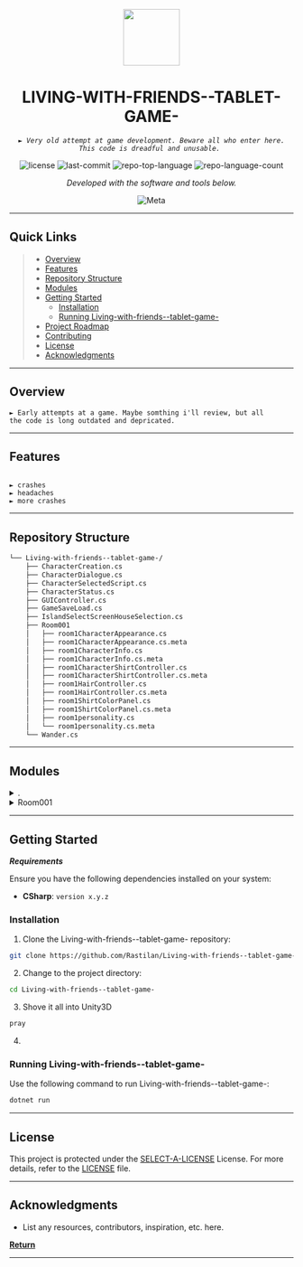 <p align="center">
  <img src="https://cdn-icons-png.flaticon.com/512/6295/6295417.png" width="100" />
</p>
<p align="center">
    <h1 align="center">LIVING-WITH-FRIENDS--TABLET-GAME-</h1>
</p>
<p align="center">
    <em><code>► Very old attempt at game development. Beware all who enter here. This code is dreadful and unusable. </code></em>
</p>
<p align="center">
	<img src="https://img.shields.io/github/license/Rastilan/Living-with-friends--tablet-game-?style=flat&color=0080ff" alt="license">
	<img src="https://img.shields.io/github/last-commit/Rastilan/Living-with-friends--tablet-game-?style=flat&logo=git&logoColor=white&color=0080ff" alt="last-commit">
	<img src="https://img.shields.io/github/languages/top/Rastilan/Living-with-friends--tablet-game-?style=flat&color=0080ff" alt="repo-top-language">
	<img src="https://img.shields.io/github/languages/count/Rastilan/Living-with-friends--tablet-game-?style=flat&color=0080ff" alt="repo-language-count">
<p>
<p align="center">
		<em>Developed with the software and tools below.</em>
</p>
<p align="center">
	<img src="https://img.shields.io/badge/Meta-0467DF.svg?style=flat&logo=Meta&logoColor=white" alt="Meta">
</p>
<hr>

##  Quick Links

> - [ Overview](#-overview)
> - [ Features](#-features)
> - [ Repository Structure](#-repository-structure)
> - [ Modules](#-modules)
> - [ Getting Started](#-getting-started)
>   - [ Installation](#-installation)
>   - [ Running Living-with-friends--tablet-game-](#-running-Living-with-friends--tablet-game-)
> - [ Project Roadmap](#-project-roadmap)
> - [ Contributing](#-contributing)
> - [ License](#-license)
> - [ Acknowledgments](#-acknowledgments)

---

##  Overview

<code>► Early attempts at a game. Maybe somthing i'll review, but all the code is long outdated and depricated.</code>

---

##  Features

<code>
► crashes
► headaches
► more crashes
</code>

---

##  Repository Structure

```sh
└── Living-with-friends--tablet-game-/
    ├── CharacterCreation.cs
    ├── CharacterDialogue.cs
    ├── CharacterSelectedScript.cs
    ├── CharacterStatus.cs
    ├── GUIController.cs
    ├── GameSaveLoad.cs
    ├── IslandSelectScreenHouseSelection.cs
    ├── Room001
    │   ├── room1CharacterAppearance.cs
    │   ├── room1CharacterAppearance.cs.meta
    │   ├── room1CharacterInfo.cs
    │   ├── room1CharacterInfo.cs.meta
    │   ├── room1CharacterShirtController.cs
    │   ├── room1CharacterShirtController.cs.meta
    │   ├── room1HairController.cs
    │   ├── room1HairController.cs.meta
    │   ├── room1ShirtColorPanel.cs
    │   ├── room1ShirtColorPanel.cs.meta
    │   ├── room1personality.cs
    │   └── room1personality.cs.meta
    └── Wander.cs
```

---

##  Modules

<details closed><summary>.</summary>

| File                                                                                                                                                 | Summary                         |
| ---                                                                                                                                                  | ---                             |
| [IslandSelectScreenHouseSelection.cs](https://github.com/Rastilan/Living-with-friends--tablet-game-/blob/master/IslandSelectScreenHouseSelection.cs) | <code>► </code> |
| [GUIController.cs](https://github.com/Rastilan/Living-with-friends--tablet-game-/blob/master/GUIController.cs)                                       | <code>► </code> |
| [Wander.cs](https://github.com/Rastilan/Living-with-friends--tablet-game-/blob/master/Wander.cs)                                                     | <code>► </code> |
| [CharacterSelectedScript.cs](https://github.com/Rastilan/Living-with-friends--tablet-game-/blob/master/CharacterSelectedScript.cs)                   | <code>► </code> |
| [CharacterCreation.cs](https://github.com/Rastilan/Living-with-friends--tablet-game-/blob/master/CharacterCreation.cs)                               | <code>► </code> |
| [CharacterStatus.cs](https://github.com/Rastilan/Living-with-friends--tablet-game-/blob/master/CharacterStatus.cs)                                   | <code>► </code> |
| [CharacterDialogue.cs](https://github.com/Rastilan/Living-with-friends--tablet-game-/blob/master/CharacterDialogue.cs)                               | <code>► </code> |
| [GameSaveLoad.cs](https://github.com/Rastilan/Living-with-friends--tablet-game-/blob/master/GameSaveLoad.cs)                                         | <code>► </code> |

</details>

<details closed><summary>Room001</summary>

| File                                                                                                                                                             | Summary                         |
| ---                                                                                                                                                              | ---                             |
| [room1CharacterShirtController.cs.meta](https://github.com/Rastilan/Living-with-friends--tablet-game-/blob/master/Room001/room1CharacterShirtController.cs.meta) | <code>► </code> |
| [room1CharacterInfo.cs.meta](https://github.com/Rastilan/Living-with-friends--tablet-game-/blob/master/Room001/room1CharacterInfo.cs.meta)                       | <code>► </code> |
| [room1CharacterInfo.cs](https://github.com/Rastilan/Living-with-friends--tablet-game-/blob/master/Room001/room1CharacterInfo.cs)                                 | <code>► </code> |
| [room1ShirtColorPanel.cs](https://github.com/Rastilan/Living-with-friends--tablet-game-/blob/master/Room001/room1ShirtColorPanel.cs)                             | <code>► </code> |
| [room1personality.cs](https://github.com/Rastilan/Living-with-friends--tablet-game-/blob/master/Room001/room1personality.cs)                                     | <code>► </code> |
| [room1HairController.cs.meta](https://github.com/Rastilan/Living-with-friends--tablet-game-/blob/master/Room001/room1HairController.cs.meta)                     | <code>► </code> |
| [room1CharacterShirtController.cs](https://github.com/Rastilan/Living-with-friends--tablet-game-/blob/master/Room001/room1CharacterShirtController.cs)           | <code>► </code> |
| [room1CharacterAppearance.cs](https://github.com/Rastilan/Living-with-friends--tablet-game-/blob/master/Room001/room1CharacterAppearance.cs)                     | <code>► </code> |
| [room1CharacterAppearance.cs.meta](https://github.com/Rastilan/Living-with-friends--tablet-game-/blob/master/Room001/room1CharacterAppearance.cs.meta)           | <code>► </code> |
| [room1ShirtColorPanel.cs.meta](https://github.com/Rastilan/Living-with-friends--tablet-game-/blob/master/Room001/room1ShirtColorPanel.cs.meta)                   | <code>► </code> |
| [room1HairController.cs](https://github.com/Rastilan/Living-with-friends--tablet-game-/blob/master/Room001/room1HairController.cs)                               | <code>► </code> |
| [room1personality.cs.meta](https://github.com/Rastilan/Living-with-friends--tablet-game-/blob/master/Room001/room1personality.cs.meta)                           | <code>► </code> |

</details>

---

##  Getting Started

***Requirements***

Ensure you have the following dependencies installed on your system:

* **CSharp**: `version x.y.z`

###  Installation

1. Clone the Living-with-friends--tablet-game- repository:

```sh
git clone https://github.com/Rastilan/Living-with-friends--tablet-game-
```

2. Change to the project directory:

```sh
cd Living-with-friends--tablet-game-
```

3. Shove it all into Unity3D
```sh
pray
```

4. 
###  Running Living-with-friends--tablet-game-

Use the following command to run Living-with-friends--tablet-game-:

```sh
dotnet run
```

---


##  License

This project is protected under the [SELECT-A-LICENSE](https://choosealicense.com/licenses) License. For more details, refer to the [LICENSE](https://choosealicense.com/licenses/) file.

---

##  Acknowledgments

- List any resources, contributors, inspiration, etc. here.

[**Return**](#-quick-links)

---
